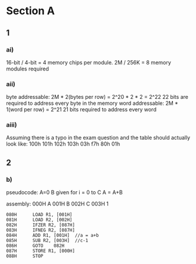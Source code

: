 # Section A

## 1

### ai) 
  16-bit / 4-bit = 4 memory chips per module. 2M / 256K = 8 memory modules required
  
### aii) 
  byte addressable: 2M * 2(bytes per row) = 2^20 * 2 * 2 = 2^22 
    22 bits are required to address every byte in the memory
  word addressable: 2M * 1(word per row) = 2^21
    21 bits required to address every word
    
### aiii) 
  Assuming there is a typo in the exam question and the table should actually look like:
    100h  101h  102h  103h
    03h   f7h   80h   01h
  
  
  
  
## 2 
### b) 
  
  pseudocode:
    A=0
    B given
    for i = 0 to C
      A = A+B
  
  assembly:
    000H      A
    001H      B
    002H      C
    003H      1
    
    080H      LOAD R1, [001H]
    081H      LOAD R2, [002H]
    082H      IFZER R2, [087H]
    083H      IFNEG R2, [087H]
    084H      ADD R1, [001H]  //a = a+b
    085H      SUB R2, [003H]  //c-1
    086H      GOTO    082H
    087H      STORE R1, [000H]
    088H      STOP
    
